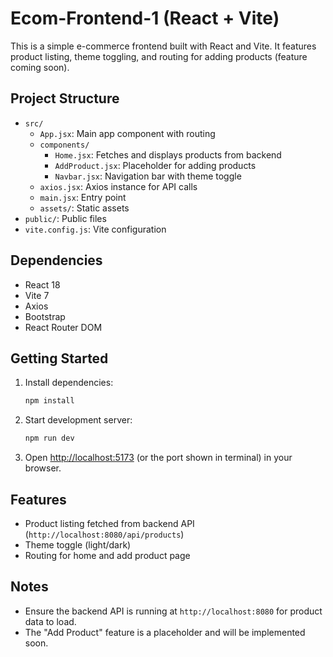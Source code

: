 
# Ecom-Frontend-1 (React + Vite)

This is a simple e-commerce frontend built with React and Vite. It features product listing, theme toggling, and routing for adding products (feature coming soon).

## Project Structure

- `src/`
  - `App.jsx`: Main app component with routing
  - `components/`
    - `Home.jsx`: Fetches and displays products from backend
    - `AddProduct.jsx`: Placeholder for adding products
    - `Navbar.jsx`: Navigation bar with theme toggle
  - `axios.jsx`: Axios instance for API calls
  - `main.jsx`: Entry point
  - `assets/`: Static assets
- `public/`: Public files
- `vite.config.js`: Vite configuration

## Dependencies

- React 18
- Vite 7
- Axios
- Bootstrap
- React Router DOM

## Getting Started

1. Install dependencies:
   ```bash
   npm install
   ```
2. Start development server:
   ```bash
   npm run dev
   ```
3. Open [http://localhost:5173](http://localhost:5173) (or the port shown in terminal) in your browser.

## Features

- Product listing fetched from backend API (`http://localhost:8080/api/products`)
- Theme toggle (light/dark)
- Routing for home and add product page

## Notes

- Ensure the backend API is running at `http://localhost:8080` for product data to load.
- The "Add Product" feature is a placeholder and will be implemented soon.
